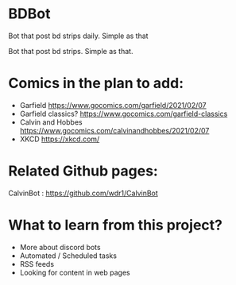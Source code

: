 # BDBot
Bot that post bd strips daily. Simple as that

Bot that post bd strips. Simple as that.

# Comics in the plan to add:
- Garfield https://www.gocomics.com/garfield/2021/02/07
- Garfield classics? https://www.gocomics.com/garfield-classics
- Calvin and Hobbes https://www.gocomics.com/calvinandhobbes/2021/02/07
- XKCD https://xkcd.com/

# Related Github pages: 
CalvinBot : https://github.com/wdr1/CalvinBot

# What to learn from this project?
- More about discord bots
- Automated / Scheduled tasks
- RSS feeds
- Looking for content in web pages